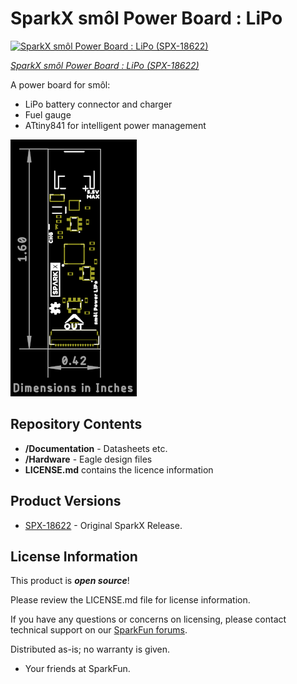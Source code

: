 # SparkX smôl Power Board : LiPo

[![SparkX smôl Power Board : LiPo (SPX-18622)](https://cdn.sparkfun.com/assets/parts/1/8/1/2/2/18622-smo__l_Power_Board_LiPo-01.jpg)](https://www.sparkfun.com/products/18622)

[*SparkX smôl Power Board : LiPo (SPX-18622)*](https://www.sparkfun.com/products/18622)

A power board for smôl:
- LiPo battery connector and charger
- Fuel gauge
- ATtiny841 for intelligent power management

![Dimensions.png](./img/Dimensions.png)

## Repository Contents

- **/Documentation** - Datasheets etc.
- **/Hardware** - Eagle design files
- **LICENSE.md** contains the licence information

## Product Versions

- [SPX-18622](https://www.sparkfun.com/products/18622) - Original SparkX Release.

## License Information

This product is _**open source**_!

Please review the LICENSE.md file for license information.

If you have any questions or concerns on licensing, please contact technical support on our [SparkFun forums](https://forum.sparkfun.com/viewforum.php?f=123).

Distributed as-is; no warranty is given.

- Your friends at SparkFun.
